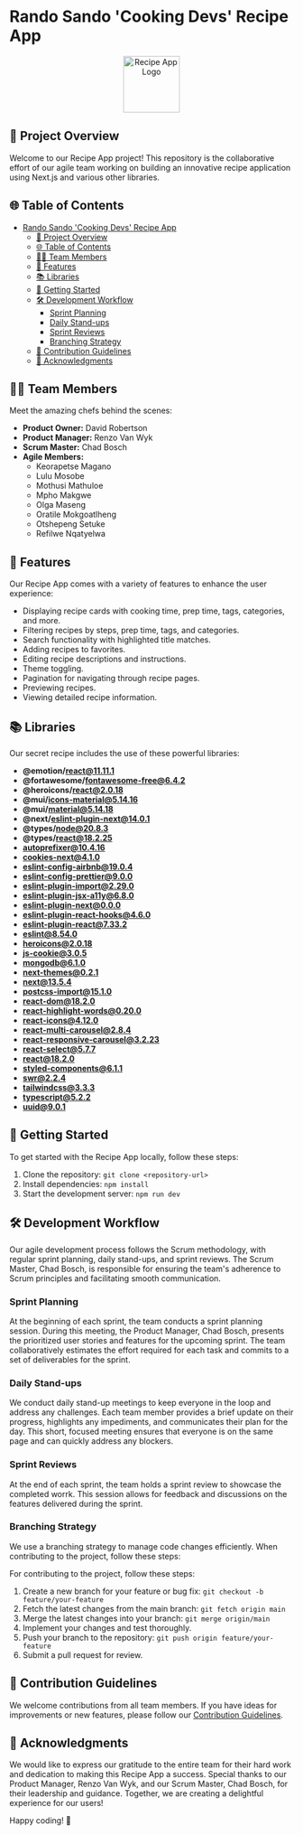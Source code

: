 # Rando Sando 'Cooking Devs' Recipe App

<div align="center">
  <img src="../ASE_2023_GROUP_A/public/Images/logo3.png" alt="Recipe App Logo" width="100"/>
</div>

## 🍲 Project Overview

Welcome to our Recipe App project! This repository is the collaborative effort of our agile team working on building an innovative recipe application using Next.js and various other libraries.

## 🌐 Table of Contents

- [Rando Sando 'Cooking Devs' Recipe App](#rando-sando-cooking-devs-recipe-app)
  - [🍲 Project Overview](#-project-overview)
  - [🌐 Table of Contents](#-table-of-contents)
  - [🧑‍🍳 Team Members](#-team-members)
  - [🚀 Features](#-features)
  - [📚 Libraries](#-libraries)
  - [🚀 Getting Started](#-getting-started)
  - [🛠️ Development Workflow](#️-development-workflow)
    - [Sprint Planning](#sprint-planning)
    - [Daily Stand-ups](#daily-stand-ups)
    - [Sprint Reviews](#sprint-reviews)
    - [Branching Strategy](#branching-strategy)
  - [🤝 Contribution Guidelines](#-contribution-guidelines)
  - [🙏 Acknowledgments](#-acknowledgments)

## 🧑‍🍳 Team Members

Meet the amazing chefs behind the scenes:

- **Product Owner:** David Robertson
- **Product Manager:** Renzo Van Wyk
- **Scrum Master:** Chad Bosch
- **Agile Members:**
  - Keorapetse Magano
  - Lulu Mosobe
  - Mothusi Mathuloe
  - Mpho Makgwe
  - Olga Maseng
  - Oratile Mokgoatlheng
  - Otshepeng Setuke
  - Refilwe Nqatyelwa

## 🚀 Features

Our Recipe App comes with a variety of features to enhance the user experience:

- Displaying recipe cards with cooking time, prep time, tags, categories, and more.
- Filtering recipes by steps, prep time, tags, and categories.
- Search functionality with highlighted title matches.
- Adding recipes to favorites.
- Editing recipe descriptions and instructions.
- Theme toggling.
- Pagination for navigating through recipe pages.
- Previewing recipes.
- Viewing detailed recipe information.

## 📚 Libraries

Our secret recipe includes the use of these powerful libraries:

- **@emotion/react@11.11.1**
- **@fortawesome/fontawesome-free@6.4.2**
- **@heroicons/react@2.0.18**
- **@mui/icons-material@5.14.16**
- **@mui/material@5.14.18**
- **@next/eslint-plugin-next@14.0.1**
- **@types/node@20.8.3**
- **@types/react@18.2.25**
- **autoprefixer@10.4.16**
- **cookies-next@4.1.0**
- **eslint-config-airbnb@19.0.4**
- **eslint-config-prettier@9.0.0**
- **eslint-plugin-import@2.29.0**
- **eslint-plugin-jsx-a11y@6.8.0**
- **eslint-plugin-next@0.0.0**
- **eslint-plugin-react-hooks@4.6.0**
- **eslint-plugin-react@7.33.2**
- **eslint@8.54.0**
- **heroicons@2.0.18**
- **js-cookie@3.0.5**
- **mongodb@6.1.0**
- **next-themes@0.2.1**
- **next@13.5.4**
- **postcss-import@15.1.0**
- **react-dom@18.2.0**
- **react-highlight-words@0.20.0**
- **react-icons@4.12.0**
- **react-multi-carousel@2.8.4**
- **react-responsive-carousel@3.2.23**
- **react-select@5.7.7**
- **react@18.2.0**
- **styled-components@6.1.1**
- **swr@2.2.4**
- **tailwindcss@3.3.3**
- **typescript@5.2.2**
- **uuid@9.0.1**

## 🚀 Getting Started

To get started with the Recipe App locally, follow these steps:

1. Clone the repository: `git clone <repository-url>`
2. Install dependencies: `npm install`
3. Start the development server: `npm run dev`

## 🛠️ Development Workflow

Our agile development process follows the Scrum methodology, with regular sprint planning, daily stand-ups, and sprint reviews. The Scrum Master, Chad Bosch, is responsible for ensuring the team's adherence to Scrum principles and facilitating smooth communication.

### Sprint Planning

At the beginning of each sprint, the team conducts a sprint planning session. During this meeting, the Product Manager, Chad Bosch, presents the prioritized user stories and features for the upcoming sprint. The team collaboratively estimates the effort required for each task and commits to a set of deliverables for the sprint.

### Daily Stand-ups

We conduct daily stand-up meetings to keep everyone in the loop and address any challenges. Each team member provides a brief update on their progress, highlights any impediments, and communicates their plan for the day. This short, focused meeting ensures that everyone is on the same page and can quickly address any blockers.

### Sprint Reviews

At the end of each sprint, the team holds a sprint review to showcase the completed worrk. This session allows for feedback and discussions on the features delivered during the sprint.

### Branching Strategy

We use a branching strategy to manage code changes efficiently. When contributing to the project, follow these steps:

For contributing to the project, follow these steps:

1. Create a new branch for your feature or bug fix: `git checkout -b feature/your-feature`
2. Fetch the latest changes from the main branch: `git fetch origin main`
3. Merge the latest changes into your branch: `git merge origin/main`
4. Implement your changes and test thoroughly.
5. Push your branch to the repository: `git push origin feature/your-feature`
6. Submit a pull request for review.

## 🤝 Contribution Guidelines

We welcome contributions from all team members. If you have ideas for improvements or new features, please follow our [Contribution Guidelines](CONTRIBUTING.md).

## 🙏 Acknowledgments

We would like to express our gratitude to the entire team for their hard work and dedication to making this Recipe App a success. Special thanks to our Product Manager, Renzo Van Wyk, and our Scrum Master, Chad Bosch, for their leadership and guidance. Together, we are creating a delightful experience for our users!

Happy coding! 🚀
